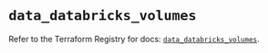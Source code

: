 # `data_databricks_volumes`

Refer to the Terraform Registry for docs: [`data_databricks_volumes`](https://registry.terraform.io/providers/databricks/databricks/1.46.0/docs/data-sources/volumes).
